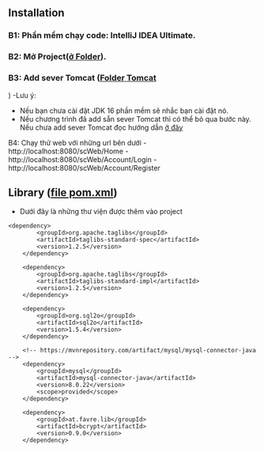 ## Installation

### B1: Phần mềm chạy code: IntelliJ IDEA Ultimate.

### B2: Mở Project([ở Folder](https://github.com/johngoodman2k/Smart-Cooking-App/tree/main/SmartCookingApp_Project/scWebApp)).

### B3: Add sever Tomcat ([Folder Tomcat](https://github.com/johngoodman2k/Smart-Cooking-App/tree/main/SmartCookingApp_Project/tool-sever)
)
-Lưu ý:
 - Nếu bạn chưa cài đặt JDK 16 phần mềm sẽ nhắc bạn cài đặt nó.
 - Nếu chương trình đã add sẵn sever Tomcat thì có thể bỏ qua bước này. Nếu chưa add sever Tomcat đọc hướng dẫn [ở đây](https://github.com/johngoodman2k/Smart-Cooking-App/tree/main/SmartCookingApp_Project/tool-sever)

B4: Chạy thử web với những url bên dưới
	- http://localhost:8080/scWeb/Home
	- http://localhost:8080/scWeb/Account/Login
	- http://localhost:8080/scWeb/Account/Register


## Library ([file pom.xml](https://github.com/johngoodman2k/Smart-Cooking-App/blob/main/SmartCookingApp_Project/scWebApp/pom.xml))
- Dưới đây là những thư viện được thêm vào project
<!-- taglibs -->
	<dependency>
            <groupId>org.apache.taglibs</groupId>
            <artifactId>taglibs-standard-spec</artifactId>
            <version>1.2.5</version>
        </dependency>

        <dependency>
            <groupId>org.apache.taglibs</groupId>
            <artifactId>taglibs-standard-impl</artifactId>
            <version>1.2.5</version>
        </dependency>
<!-- https://mvnrepository.com/artifact/org.sql2o/sql2o -->
        <dependency>
            <groupId>org.sql2o</groupId>
            <artifactId>sql2o</artifactId>
            <version>1.5.4</version>
        </dependency>

        <!-- https://mvnrepository.com/artifact/mysql/mysql-connector-java -->
        <dependency>
            <groupId>mysql</groupId>
            <artifactId>mysql-connector-java</artifactId>
            <version>8.0.22</version>
            <scope>provided</scope>
        </dependency>

<!-- bcrypt  -->
        <dependency>
            <groupId>at.favre.lib</groupId>
            <artifactId>bcrypt</artifactId>
            <version>0.9.0</version>
        </dependency>



